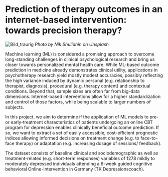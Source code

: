 # Prediction of therapy outcomes in an internet-based intervention: towards precision therapy?

![Bild_traurig](https://user-images.githubusercontent.com/50407361/104200051-7bf4d500-5428-11eb-82b0-f059bed2c02f.jpg)
*Photo by Nik Shuliahin on Unsplash*

Machine learning (ML) is considered a promising approach to overcome long-standing challenges in clinical psychological research and bring us closer towards personalized mental health care. While ML-based outcome prediction in medicine already demonstrates clinical utility, applications in psychotherapy research yield mostly modest accuracies, possibly reflecting the high variance induced by dynamic personal (e.g. relationship to therapist, diagnosis), procedural (e.g. therapy content) and contextual conditions. Beyond that, sample sizes are often far from big-data dimensions. Internet-based interventions allow for a higher standardization and control of those factors, while being scalable to larger numbers of subjects. 

In this project, we aim to determine if the application of ML models to pre- or early-treatment characteristics of patients undergoing an online CBT program for depression enables clinically beneficial outcome prediction. If so, we want to extract a set of easily accessible, cost-efficient prognostic indices allowing informed decisions on treatment change (e.g. to face-to-face therapy) or adaptation (e.g. increasing dosage of sessions/ feedback). 

The dataset consists of baseline clinical and sociodemographic as well as treatment-related (e.g. short-term responses) variables of 1278 mildly to moderately depressed individuals attending a 6-week guided cognitive behavioral Online-Intervention in Germany (TK Depressionscoach). 
